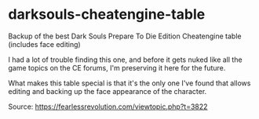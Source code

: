# darksouls-cheatengine-table
Backup of the best Dark Souls Prepare To Die Edition Cheatengine table (includes face editing)

I had a lot of trouble finding this one, and before it gets nuked like all the game topics on the CE forums, I'm preserving it here for the future.

What makes this table special is that it's the only one I've found that allows editing and backing up the face appearance of the character.

Source:
https://fearlessrevolution.com/viewtopic.php?t=3822
